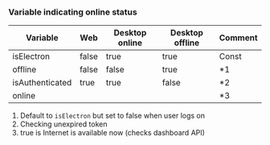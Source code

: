 ### Variable indicating online status

| Variable        | Web   | Desktop online | Desktop offline | Comment |
| --------------- | ----- | -------------- | --------------- | ------- |
| isElectron      | false | true           | true            | Const   |
| offline         | false | false          | true            | *1      |
| isAuthenticated | true  | true           | false           | *2      |
| online          |       |                |                 | *3      |

1. Default to `isElectron` but set to false when user logs on
2. Checking unexpired token
3. true is Internet is available now (checks dashboard API)
